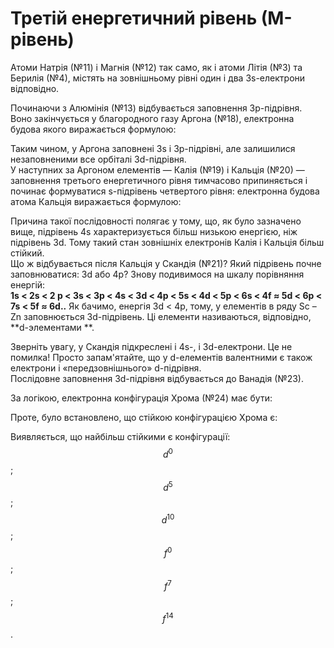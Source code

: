 # Третій енергетичний рівень (М-рівень)
Атоми Натрія (№11) і Магнія (№12) так само, як і атоми Літія (№3) та Берилія (№4), містять на зовнішньому рівні один і два 3s-електрони відповідно.     
<!---картинка--->       
Починаючи з Алюмінія (№13) відбувається заповнення 3р-підрівня. Воно закінчується у благородного газу Аргона (№18), електронна будова якого виражається формулою:     
<!---картинка---> 
Таким чином, у Аргона заповнені 3s і 3р-підрівні, але залишилися незаповненими все орбіталі 3d-підрівня.          
У наступних за Аргоном елементів ― Калія (№19) і Кальція (№20) ― заповнення третього енергетичного рівня тимчасово припиняється і починає формуватися s-підрівень четвертого рівня: електронна будова атома Кальція виражається формулою:     
<!---картинка--->       
Причина такої послідовності полягає у тому, що, як було зазначено вище, підрівень 4s характеризується більш низькою енергією, ніж підрівень 3d. Тому такий стан зовнішніх електронів Калія і Кальція більш стійкий.      
Що ж відбувається після Кальція у Скандія (№21)? Який підрівень почне заповнюватися: 3d або 4р? Знову подивимося на шкалу порівняння енергій:        
**1s < 2s < 2 p < 3s < 3p < 4s < 3d < 4p < 5s < 4d < 5p < 6s < 4f ≈ 5d < 6p < 7s < 5f ≈ 6d..**
Як бачимо, енергія 3d < 4p, тому, у елементів в ряду Sc – Zn заповнюється 3d-підрівень. Ці елементи називаються, відповідно,   **d-элементами **.
<!---картинка--->       

Зверніть увагу, у Скандія підкреслені і 4s-, і 3d-електрони. Це не помилка! Просто запам'ятайте, що у d-елементів валентними є також електрони і «передзовнішнього» d-підрівня.      
Послідовне заповнення 3d-підрівня відбувається до Ванадія (№23). 
<!---картинка--->       
За логікою, електронна конфігурація Хрома (№24) має бути: 
<!---картинка--->       
Проте, було встановлено, що стійкою конфігурацією Хрома є:      
<!---картинка--->       
Виявляється, що найбільш стійкими є конфігурації: $$d^{0}$$;$$d^{5}$$;$$d^{10}$$;$$f^{0}$$;$$f^{7}$$;$$f^{14}$$.
  


